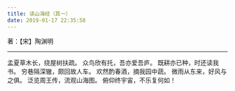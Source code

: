 ```yaml
---
title: 读山海经（其一）
date: 2019-01-17 22:35:58
---
```

著：【宋】陶渊明
<hr>
孟夏草木长，绕屋树扶疏。
众鸟欣有托，吾亦爱吾庐。
既耕亦已种，时还读我书。
穷巷隔深辙，颇回故人车。
欢然酌春酒，摘我园中蔬。
微雨从东来，好风与之俱。
泛览周王传，流观山海图。
俯仰终宇宙，不乐复何如！